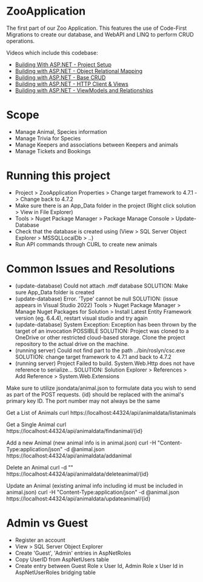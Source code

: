 # ZooApplication

The first part of our Zoo Application. This features the use of Code-First Migrations to create our database, and WebAPI and LINQ to perform CRUD operations.

Videos which include this codebase:
- [Building With ASP.NET - Project Setup](https://youtu.be/NSpYP1YW9p0)
- [Building with ASP.NET - Object Relational Mapping](https://youtu.be/V1emgCxxRtI)
- [Building with ASP.NET - Base CRUD](https://youtu.be/uEgWxIZmX48)
- [Building with ASP.NET - HTTP Client & Views](https://youtu.be/dFIaeluKcAA)
- [Building with ASP.NET - ViewModels and Relationships](https://www.youtube.com/watch?v=mqXVCNdV_DQ)

# Scope
- Manage Animal, Species information
- Manage Trivia for Species
- Manage Keepers and associations between Keepers and animals
- Manage Tickets and Bookings

# Running this project 
- Project > ZooApplication Properties > Change target framework to 4.7.1 -> Change back to 4.7.2
- Make sure there is an App_Data folder in the project (Right click solution > View in File Explorer)
- Tools > Nuget Package Manager > Package Manage Console > Update-Database
- Check that the database is created using (View > SQL Server Object Explorer > MSSQLLocalDb > ..)
- Run API commands through CURL to create new animals


# Common Issues and Resolutions
- (update-database) Could not attach .mdf database SOLUTION: Make sure App_Data folder is created
- (update-database) Error. 'Type' cannot be null SOLUTION: (issue appears in Visual Studio 2022) Tools > Nuget Package Manager > Manage Nuget Packages for Solution > Install Latest Entity Framework version (eg. 6.4.4), restart visual studio and try again
- (update-database) System Exception: Exception has been thrown by the target of an invocation POSSIBLE SOLUTION: Project was cloned to a OneDrive or other restricted cloud-based storage. Clone the project repository to the actual drive on the machine.
- (running server) Could not find part to the path ../bin/roslyn/csc.exe SOLUTION: change target framework to 4.7.1 and back to 4.7.2
- (running server) Project Failed to build. System.Web.Http does not have reference to serialize... SOLUTION: Solution Explorer > References > Add Reference > System.Web.Extensions

Make sure to utilize jsondata/animal.json to formulate data you wish to send as part of the POST requests. {id} should be replaced with the animal's primary key ID. The port number may not always be the same

Get a List of Animals
curl https://localhost:44324/api/animaldata/listanimals

Get a Single Animal
curl https://localhost:44324/api/animaldata/findanimal/{id}

Add a new Animal (new animal info is in animal.json)
curl -H "Content-Type:application/json" -d @animal.json https://localhost:44324/api/animaldata/addanimal

Delete an Animal
curl -d "" https://localhost:44324/api/animaldata/deleteanimal/{id}

Update an Animal (existing animal info including id must be included in animal.json)
curl -H "Content-Type:application/json" -d @animal.json https://localhost:44324/api/animaldata/updateanimal/{id}

# Admin vs Guest
- Register an account
- View > SQL Server Object Explorer
- Create 'Guest', 'Admin' entries in AspNetRoles
- Copy UserID from AspNetUsers table
- Create entry between Guest Role x User Id, Admin Role x User Id in AspNetUserRoles bridging table
